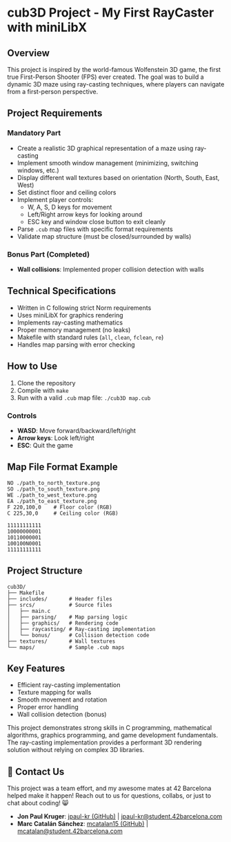 # cub3D Project - My First RayCaster with miniLibX

## Overview

This project is inspired by the world-famous Wolfenstein 3D game, the first true First-Person Shooter (FPS) ever created. The goal was to build a dynamic 3D maze using ray-casting techniques, where players can navigate from a first-person perspective.

## Project Requirements

### Mandatory Part
- Create a realistic 3D graphical representation of a maze using ray-casting
- Implement smooth window management (minimizing, switching windows, etc.)
- Display different wall textures based on orientation (North, South, East, West)
- Set distinct floor and ceiling colors
- Implement player controls:
  - W, A, S, D keys for movement
  - Left/Right arrow keys for looking around
  - ESC key and window close button to exit cleanly
- Parse `.cub` map files with specific format requirements
- Validate map structure (must be closed/surrounded by walls)

### Bonus Part (Completed)
- **Wall collisions**: Implemented proper collision detection with walls

## Technical Specifications

- Written in C following strict Norm requirements
- Uses miniLibX for graphics rendering
- Implements ray-casting mathematics
- Proper memory management (no leaks)
- Makefile with standard rules (`all`, `clean`, `fclean`, `re`)
- Handles map parsing with error checking

## How to Use

1. Clone the repository
2. Compile with `make`
3. Run with a valid `.cub` map file: `./cub3D map.cub`

### Controls
- **WASD**: Move forward/backward/left/right
- **Arrow keys**: Look left/right
- **ESC**: Quit the game

## Map File Format Example

```
NO ./path_to_north_texture.png
SO ./path_to_south_texture.png
WE ./path_to_west_texture.png
EA ./path_to_east_texture.png
F 220,100,0    # Floor color (RGB)
C 225,30,0     # Ceiling color (RGB)

11111111111
10000000001
10110000001
100100N0001
11111111111
```

## Project Structure

```
cub3D/
├── Makefile
├── includes/       # Header files
├── srcs/           # Source files
│   ├── main.c
│   ├── parsing/    # Map parsing logic
│   ├── graphics/   # Rendering code
│   ├── raycasting/ # Ray-casting implementation
│   └── bonus/      # Collision detection code
├── textures/       # Wall textures
└── maps/           # Sample .cub maps
```

## Key Features

- Efficient ray-casting implementation
- Texture mapping for walls
- Smooth movement and rotation
- Proper error handling
- Wall collision detection (bonus)

This project demonstrates strong skills in C programming, mathematical algorithms, graphics programming, and game development fundamentals. The ray-casting implementation provides a performant 3D rendering solution without relying on complex 3D libraries.

## 📧 Contact Us
This project was a team effort, and my awesome mates at 42 Barcelona helped make it happen! Reach out to us for questions, collabs, or just to chat about coding! 😸
- **Jon Paul Kruger**: [jpaul-kr (GitHub)](https://github.com/jpaul-kr) | [jpaul-kr@student.42barcelona.com](mailto:jpaul-kr@student.42barcelona.com)
- **Marc Catalán Sánchez**: [mcatalan15 (GitHub)](https://github.com/mcatalan15) | [mcatalan@student.42barcelona.com](mailto:mcatalan@student.42barcelona.com)
